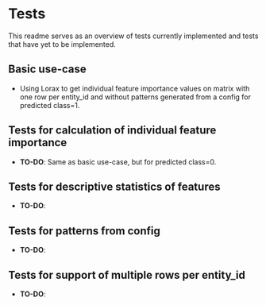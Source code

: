 # Tests

This readme serves as an overview of tests currently implemented and tests that have yet to be implemented.

## Basic use-case
- Using Lorax to get individual feature importance values on matrix with one row per entity_id and without patterns generated from a config for predicted class=1.

## Tests for calculation of individual feature importance
- **TO-DO**: Same as basic use-case, but for predicted class=0.

## Tests for descriptive statistics of features
- **TO-DO**:

## Tests for patterns from config
- **TO-DO**:

## Tests for support of multiple rows per entity_id
- **TO-DO**:
